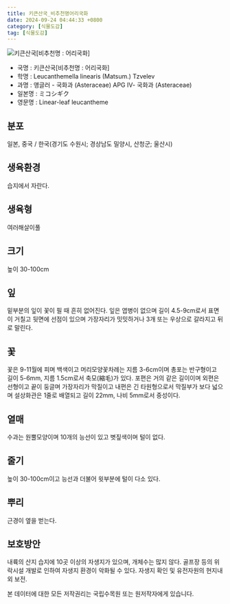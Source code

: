 ```yaml
---
title: 키큰산국_비추천명어리국화
date: 2024-09-24 04:44:33 +0800
category: [식물도감]
tag: [식물도감]
---
```




![키큰산국[비추천명 : 어리국화]](/fileUpload/plants/basic/Compositae/Leucanthemella/10471/10471_1_th2.jpg)
- 국명 : 키큰산국[비추천명 : 어리국화]
- 학명 : Leucanthemella linearis (Matsum.) Tzvelev
- 과명 : 앵글러 - 국화과 (Asteraceae) APG Ⅳ- 국화과 (Asteraceae)
- 일본명 : ミコシギク
- 영문명 : Linear-leaf leucantheme


## 분포
일본, 중국 / 한국(경기도 수원시; 경상남도 밀양시, 산청군; 울산시) 
## 생육환경
습지에서 자란다.
## 생육형
여러해살이풀
## 크기
높이 30-100cm
## 잎
밑부분의 잎이 꽃이 필 때 흔히 없어진다. 잎은 엽병이 없으며 길이 4.5-9cm로서 표면이 거칠고 뒷면에 선점이 있으며 가장자리가 밋밋하거나 3개 또는 우상으로 갈라지고 뒤로 말린다.
## 꽃
꽃은 9-11월에 피며 백색이고 머리모양꽃차례는 지름 3-6cm이며 총포는 반구형이고 길이 5-6mm, 지름 1.5cm로서 축모(縮毛)가 있다. 포편은 거의 같은 길이이며 외편은 선형이고 끝이 둥글며 가장자리가 막질이고 내편은 긴 타원형으로서 막질부가 보다 넓으며 설상화관은 1줄로 배열되고 길이 22mm, 나비 5mm로서 중성이다.
## 열매
수과는 원뿔모양이며 10개의 능선이 있고 볏짚색이며 털이 없다.
## 줄기
높이 30-100cm이고 능선과 더불어 윗부분에 털이 다소 있다.
## 뿌리
근경이 옆을 벋는다.
## 보호방안
내륙의 산지 습지에 10곳 이상의 자생지가 있으며, 개체수는 많지 않다. 골프장 등의 위락시설 개발로 인하여 자생지 환경이 악화될 수 있다. 자생지 확인 및 유전자원의 현지내외 보전.






본 데이터에 대한 모든 저작권리는 국립수목원 또는 원저작자에게 있습니다.
